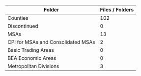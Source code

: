 | Folder                             |   Files / Folders |
|------------------------------------|-------------------|
| Counties                           |               102 |
| Discontinued                       |                 0 |
| MSAs                               |                13 |
| CPI for MSAs and Consolidated MSAs |                 2 |
| Basic Trading Areas                |                 0 |
| BEA Economic Areas                 |                 0 |
| Metropolitan Divisions             |                 3 |